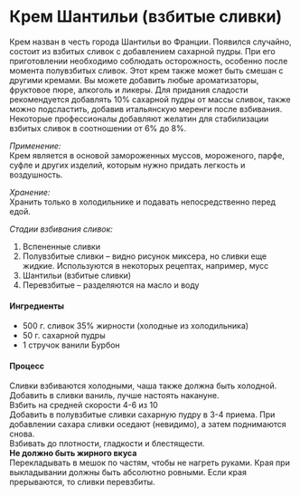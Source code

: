 # Крем Шантильи (взбитые сливки)

Крем назван в честь города Шантильи во Франции. Появился случайно, состоит из взбитых сливок с добавлением сахарной пудры. При его приготовлении необходимо соблюдать осторожность, особенно после момента полувзбитых сливок. Этот крем также может быть смешан с другими кремами. Вы можете добавить любые ароматизаторы, фруктовое пюре, алкоголь и ликеры. Для придания сладости рекомендуется добавлять 10% сахарной пудры от массы сливок, также можно подсластить, добавив итальянскую меренги после взбивания. Некоторые профессионалы добавляют желатин для стабилизации взбитых сливок в соотношении от 6% до 8%.

*Применение:*  
Крем является в основой замороженных муссов, мороженого, парфе, суфле и других изделий, которым нужно придать легкость и воздушность.

*Хранение:*  
Хранить только в холодильнике и подавать непосредственно перед едой.

*Стадии взбивания сливок:*  

1. Вспененные сливки
2. Полувзбитые сливки – видно рисунок миксера, но сливки еще жидкие. Используются в некоторых рецептах, например, мусс
3. Шантильи (взбитые сливки)
4. Перевзбитые – разделяются на масло и воду

#### Ингредиенты

* 500 г. сливок 35% жирности (холодные из холодильника)
* 50 г. сахарной пудры
* 1 стручок ванили Бурбон

#### Процесс

Сливки взбиваются холодными, чаша также должна быть холодной.  
Добавить в сливки ваниль, лучше настоять накануне.  
Взбить на средней скорости 4-6 из 10  
Добавить в полувзбитые сливки сахарную пудру в 3-4 приема. При добавлении сахара сливки оседают (невидимо), а затем поднимаются снова.  
Взбивать до плотности, гладкости и блестящести.  
**Не должно быть жирного вкуса**  
Перекладывать в мешок по частям, чтобы не нагреть руками. Края при выкладывании должны быть абсолютно ровными. Если края прерываются, то сливки перевзбиты.
